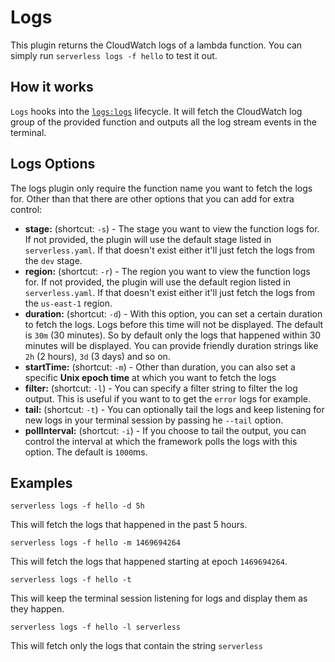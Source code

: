# Logs

This plugin returns the CloudWatch logs of a lambda function. You can simply run `serverless logs -f hello` to test it out.

## How it works

`Logs` hooks into the [`logs:logs`](/lib/plugins/logs) lifecycle. It will fetch the CloudWatch log group of the provided function and outputs all the log stream events in the terminal.

## Logs Options

The logs plugin only require the function name you want to fetch the logs for. Other than that there are other options that you can add for extra control:

* **stage:** (shortcut: `-s`) - The stage you want to view the function logs for. If not provided, the plugin will use the default stage listed in `serverless.yaml`. If that doesn't exist either it'll just fetch the logs from the `dev` stage.
* **region:** (shortcut: `-r`) - The region you want to view the function logs for. If not provided, the plugin will use the default region listed in `serverless.yaml`. If that doesn't exist either it'll just fetch the logs from the `us-east-1` region.
* **duration:** (shortcut: `-d`) - With this option, you can set a certain duration to fetch the logs. Logs before this time will not be displayed. The default is `30m` (30 minutes). So by default only the logs that happened within 30 minutes will be displayed. You can provide friendly duration strings like `2h` (2 hours), `3d` (3 days) and so on. 
* **startTime:** (shortcut: `-m`) - Other than duration, you can also set a specific **Unix epoch time** at which you want to fetch the logs
* **filter:** (shortcut: `-l`) - You can specify a filter string to filter the log output. This is useful if you want to to get the `error` logs for example.
* **tail:** (shortcut: `-t`) - You can optionally tail the logs and keep listening for new logs in your terminal session by passing he `--tail` option.
* **pollInterval:** (shortcut: `-i`) - If you choose to tail the output, you can control the interval at which the framework polls the logs with this option. The default is `1000`ms.

## Examples

```
serverless logs -f hello -d 5h
```
This will fetch the logs that happened in the past 5 hours.


```
serverless logs -f hello -m 1469694264
```
This will fetch the logs that happened starting at epoch `1469694264`.

```
serverless logs -f hello -t
```
This will keep the terminal session listening for logs and display them as they happen.

```
serverless logs -f hello -l serverless
```
This will fetch only the logs that contain the string `serverless`